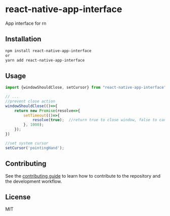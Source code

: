 # react-native-app-interface

App interface for rn

## Installation

```sh
npm install react-native-app-interface
or
yarn add react-native-app-interface
```

## Usage

```js
import {windowShouldClose, setCursor} from "react-native-app-interface";

// ...
//prevent close action
windowShouldClose(()=>{
	return new Promise(resolve=>{
		setTimeout(()=>{
			resolve(true);  //return true to close window, false to cancel action
		}, 1000);
	});
})

//set system cursor
setCursor('pointingHand');
```

## Contributing

See the [contributing guide](CONTRIBUTING.md) to learn how to contribute to the repository and the development workflow.

## License

MIT
